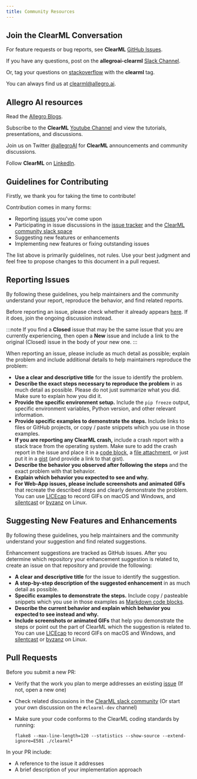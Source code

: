 ```yaml
---
title: Community Resources
---
```


## Join the ClearML Conversation

For feature requests or bug reports, see **ClearML** [GitHub Issues](https://github.com/allegroai/trains/issues).

If you have any questions, post on the **allegroai-clearml** [Slack Channel](https://join.slack.com/t/clearml/shared_invite/zt-c0t13pty-aVUZZW1TSSSg2vyIGVPBhg).

Or, tag your questions on [stackoverflow](https://stackoverflow.com/questions/tagged/clearml) with the **clearml** tag.

You can always find us at [clearml@allegro.ai](mailto:clearml@allegro.ai?subject=ClearML).

## Allegro AI resources

Read the [Allegro Blogs](https://allegro.ai/blog/).

Subscribe to the **ClearML** [Youtube Channel](https://www.youtube.com/c/ClearML) and view the tutorials, presentations, and discussions.

Join us on Twitter [@allegroAI](https://twitter.com/clearmlapp) for **ClearML** announcements and community discussions.

Follow **ClearML** on [LinkedIn](https://www.linkedin.com/company/clearml).

## Guidelines for Contributing

Firstly, we thank you for taking the time to contribute!

Contribution comes in many forms:

* Reporting [issues](https://github.com/allegroai/clearml/issues) you've come upon
* Participating in issue discussions in the [issue tracker](https://github.com/allegroai/clearml/issues) and the
  [ClearML community slack space](https://join.slack.com/t/clearml/shared_invite/zt-c0t13pty-aVUZZW1TSSSg2vyIGVPBhg)
* Suggesting new features or enhancements
* Implementing new features or fixing outstanding issues

The list above is primarily guidelines, not rules. Use your best judgment and feel free to propose changes to this document in a pull request.

## Reporting Issues

By following these guidelines, you help maintainers and the community understand your report, reproduce the behavior, and find related reports.

Before reporting an issue, please check whether it already appears [here](https://github.com/allegroai/clearml/issues). If 
it does, join the ongoing discussion instead.

:::note
If you find a **Closed** issue that may be the same issue that you are currently experiencing, then open a **New** issue 
and include a link to the original (Closed) issue in the body of your new one.
:::

When reporting an issue, please include as much detail as possible; explain the problem and include additional details to 
help maintainers reproduce the problem:

* **Use a clear and descriptive title** for the issue to identify the problem.
* **Describe the exact steps necessary to reproduce the problem** in as much detail as possible. Please do not just summarize what you did. Make sure to explain how you did it.
* **Provide the specific environment setup.** Include the ``pip freeze`` output, specific environment variables, Python version, and other relevant information.
* **Provide specific examples to demonstrate the steps.** Include links to files or GitHub projects, or copy / paste snippets which you use in those examples.
* **If you are reporting any  ClearML crash,** include a crash report with a stack trace from the operating system. Make 
  sure to add the crash report in the issue and place it in a [code block](https://help.github.com/en/articles/getting-started-with-writing-and-formatting-on-github#multiple-lines), 
  a [file attachment](https://help.github.com/articles/file-attachments-on-issues-and-pull-requests), or just put it in 
  a [gist](https://gist.github.com) (and provide a link to that gist).
* **Describe the behavior you observed after following the steps** and the exact problem with that behavior.
* **Explain which behavior you expected to see and why.**
* **For Web-App issues, please include screenshots and animated GIFs** that recreate the described steps and clearly demonstrate 
  the problem. You can use [LICEcap](https://www.cockos.com/licecap) to record GIFs on macOS and Windows, and [silentcast](https://github.com/colinkeenan/silentcast)
  or [byzanz](https://github.com/threedaymonk/byzanz) on Linux.

## Suggesting New Features and Enhancements

By following these guidelines, you help maintainers and the community understand your suggestion and find related suggestions.

Enhancement suggestions are tracked as GitHub issues. After you determine which repository your enhancement suggestion is related to, create an issue on that repository and provide the following:

* **A clear and descriptive title** for the issue to identify the suggestion.
* **A step-by-step description of the suggested enhancement** in as much detail as possible.
* **Specific examples to demonstrate the steps.** Include copy / pasteable snippets which you use in those examples as 
  [Markdown code blocks](https://help.github.com/articles/markdown-basics/#multiple-lines).
* **Describe the current behavior and explain which behavior you expected to see instead and why.**
* **Include screenshots or animated GIFs** that help you demonstrate the steps or point out the part of ClearML which the 
  suggestion is related to. You can use [LICEcap](https://www.cockos.com/licecap) to record GIFs on macOS and Windows, and 
  [silentcast](https://github.com/colinkeenan/silentcast) or [byzanz](https://github.com/threedaymonk/byzanz) on Linux.

## Pull Requests


Before you submit a new PR:

* Verify that the work you plan to merge addresses an existing [issue](https://github.com/allegroai/clearml/issues) (If not, open a new one)
* Check related discussions in the [ClearML slack community](https://join.slack.com/t/clearml/shared_invite/zt-c0t13pty-aVUZZW1TSSSg2vyIGVPBhg) 
  (Or start your own discussion on the ``#clearml-dev`` channel)
* Make sure your code conforms to the ClearML coding standards by running:
  
      flake8 --max-line-length=120 --statistics --show-source --extend-ignore=E501 ./clearml*

In your PR include:

* A reference to the issue it addresses
* A brief description of your implementation approach 